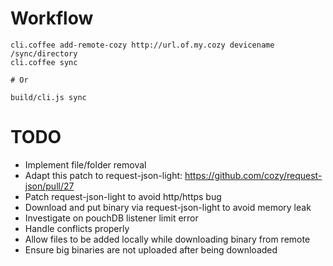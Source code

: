 # Workflow

```
cli.coffee add-remote-cozy http://url.of.my.cozy devicename /sync/directory
cli.coffee sync

# Or

build/cli.js sync
```

# TODO
* Implement file/folder removal
* Adapt this patch to request-json-light: https://github.com/cozy/request-json/pull/27
* Patch request-json-light to avoid http/https bug
* Download and put binary via request-json-light to avoid memory leak
* Investigate on pouchDB listener limit error
* Handle conflicts properly
* Allow files to be added locally while downloading binary from remote
* Ensure big binaries are not uploaded after being downloaded
